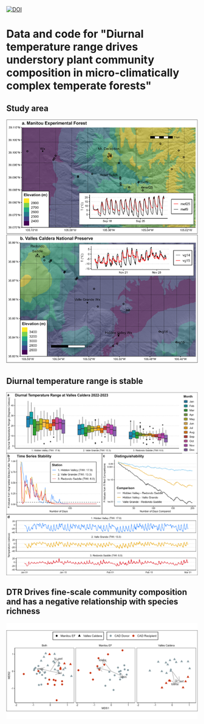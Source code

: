 

[![DOI](https://zenodo.org/badge/DOI/10.5281/zenodo.14768076.svg)](https://doi.org/10.5281/zenodo.14768076)



# Data and code for "Diurnal temperature range drives understory plant community composition in micro-climatically complex temperate forests"

## Study area

![](out/map_w_inset.png)


## Diurnal temperature range is stable

![](out/figure2_dtr_vc.png)

## DTR Drives fine-scale community composition and has a negative relationship with species richness

![](out/nmds_3pan.png)
